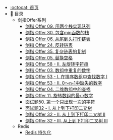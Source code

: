 - [:octocat: 首页](/README)
- :memo: 目录
   - 剑指Offer系列
       - [剑指 Offer 09. 用两个栈实现队列](/md/剑指Offer/09用两个栈实现队列.md)
       - [剑指 Offer 30. 包含min函数的栈](/md/剑指Offer/30包含min函数的栈.md)
       - [剑指 Offer 06. 从尾到头打印链表](/md/剑指Offer/06从尾到头打印链表.md)
       - [剑指 Offer 24. 反转链表](/md/剑指Offer/24反转链表.md)
       - [剑指 Offer 35. 复杂链表的复制](/md/剑指Offer/35复杂链表的复制.md)
       - [剑指 Offer 05. 替换空格](/md/剑指Offer/05替换空格.md)
       - [剑指 Offer 58 - II. 左旋转字符串](/md/剑指Offer/58II左旋转字符串.md)
       - [剑指 Offer 03. 数组中重复的数字](/md/剑指Offer/03数组中重复的数字.md)
       - [剑指 Offer 53 - I. 在排序数组中查找数字 I](/md/剑指Offer/53I在排序数组中查找数字.md)
       - [剑指 Offer 53 - II. 0～n-1中缺失的数字](/md/剑指Offer/53II中缺失的数字.md)
       - [剑指 Offer 04. 二维数组中的查找](/md/剑指Offer/04二维数组中的查找.md)
       - [剑指 Offer 11. 旋转数组的最小数字](/md/剑指Offer/11旋转数组的最小数字.md)
       - [面试题50. 第一个只出现一次的字符](/md/剑指Offer/50第一个只出现一次的字符.md)
       - [面试题32 - I. 从上到下打印二叉树](/md/剑指Offer/32I从上到下打印二叉树.md)
       - [剑指 Offer 32 - II. 从上到下打印二叉树 II](/md/剑指Offer/32II从上到下打印二叉树.md)
       - [剑指 Offer 32 - III. 从上到下打印二叉树 III](/md/剑指Offer/32III从上到下打印二叉树.md)
   - Redis 
       - [Redis 持久化](/md/Redis/持久化.md)
